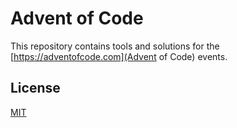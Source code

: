 # Advent of Code

This repository contains tools and solutions for the
[https://adventofcode.com](Advent of Code) events.

## License

[MIT](https://github.com/dreknix/cp-adventofcode/blob/main/LICENSE)
